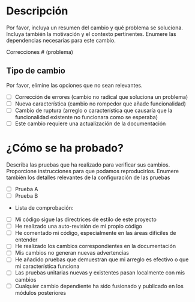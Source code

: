 # Descripción

Por favor, incluya un resumen del cambio y qué problema se soluciona. Incluya también la motivación y el contexto pertinentes. Enumere las dependencias necesarias para este cambio.

Correcciones # (problema)

## Tipo de cambio

Por favor, elimine las opciones que no sean relevantes.

- [ ] Corrección de errores (cambio no radical que soluciona un problema)
- [ ] Nueva característica (cambio no rompedor que añade funcionalidad)
- [ ] Cambio de ruptura (arreglo o característica que causaría que la funcionalidad existente no funcionara como se esperaba)
- [ ] Este cambio requiere una actualización de la documentación

# ¿Cómo se ha probado?

Describa las pruebas que ha realizado para verificar sus cambios. Proporcione instrucciones para que podamos reproducirlos. Enumere también los detalles relevantes de la configuración de las pruebas

- [ ] Prueba A
- [ ] Prueba B

* Lista de comprobación:

- [ ] Mi código sigue las directrices de estilo de este proyecto
- [ ] He realizado una auto-revisión de mi propio código
- [ ] He comentado mi código, especialmente en las áreas difíciles de entender
- [ ] He realizado los cambios correspondientes en la documentación
- [ ] Mis cambios no generan nuevas advertencias
- [ ] He añadido pruebas que demuestran que mi arreglo es efectivo o que mi característica funciona
- [ ] Las pruebas unitarias nuevas y existentes pasan localmente con mis cambios
- [ ] Cualquier cambio dependiente ha sido fusionado y publicado en los módulos posteriores
